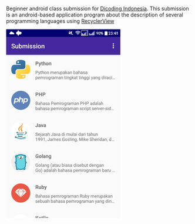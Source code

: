 <p>Beginner android class submission for <span><a href="https://www.dicoding.com/academies/51/tutorials/1247" target="_blank">Dicoding Indonesia</a></span>. 
This submission is an android-based application program about the description of several programming languages using <span><a href="https://developer.android.com/reference/android/support/v7/widget/RecyclerView" targer="_blank">RecyclerView</a></span>
<div>  
<img src="img.jpeg" height="512px" style="padding: 16dp">
</div>
